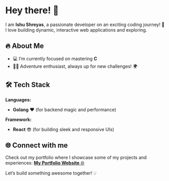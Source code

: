 # Hey there! 👋
I am **Ishu Shreyas**, a passionate developer on an exciting coding journey! 🚀 I love building dynamic, interactive web applications and exploring. 

## 🔥 About Me
- 💻 I’m currently focused on mastering **C** 
- 🧗‍♂️ Adventure enthusiast, always up for new challenges! 🌍

## 🛠️ Tech Stack
**Languages:**
- **Golang** ❤️ (for backend magic and performance)

**Framework:**
- **React** 😎 (for building sleek and responsive UIs)

## 🌐 Connect with me
Check out my portfolio where I showcase some of my projects and experiences:
[**My Portfolio Website** 🌐](https://ishushreyas.studio/)

Let’s build something awesome together! 💡
